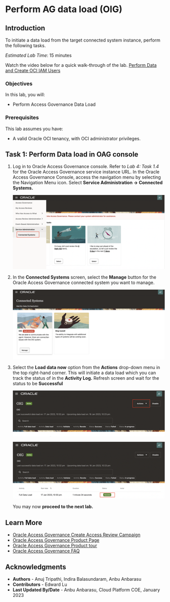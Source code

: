 #  Perform AG data load (OIG)

## Introduction

To initiate a data load from the target connected system instance, perform the following tasks.

*Estimated Lab Time*: 15 minutes

Watch the video below for a quick walk-through of the lab.
[Perform Data and Create OCI IAM Users](videohub:1_009fisy0)

### Objectives

In this lab, you will:
 * Perform Access Governance Data Load
 

### Prerequisites
This lab assumes you have:
- A valid Oracle OCI tenancy, with OCI administrator privileges.


## Task 1: Perform Data load in OAG console

1.  Log in to Oracle Access Governance console. Refer to *Lab 4: Task 1.4* for the Oracle Access Governance service instance URL. In the Oracle Access Governance Console, access the navigation menu by selecting the Navigation Menu icon. Select **Service Administration → Connected Systems.**

    ![Naviagte to Service Administration → Connected Systems](images/connected-systems.png) 
    
    
2. In the **Connected Systems** screen, select the **Manage** button for the Oracle Access Governance connected system you want to manage.

    ![Select Manage](images/manage.png) 

3. Select the **Load data now** option from the **Actions** drop-down menu in the top right-hand corner. This will initiate a data load which you can track the status of in the **Activity Log.** Refresh screen and wait for the status to be **Successful**

    ![Select Load Data now](images/select-actions.png) 

    ![Data Load successful](images/load-data.png) 




    You may now **proceed to the next lab.**

## Learn More

* [Oracle Access Governance Create Access Review Campaign](https://docs.oracle.com/en/cloud/paas/access-governance/pdapg/index.html)
* [Oracle Access Governance Product Page](https://www.oracle.com/security/cloud-security/access-governance/)
* [Oracle Access Governance Product tour](https://www.oracle.com/webfolder/s/quicktours/paas/pt-sec-access-governance/index.html)
* [Oracle Access Governance FAQ](https://www.oracle.com/security/cloud-security/access-governance/faq/)

## Acknowledgments
* **Authors** - Anuj Tripathi, Indira Balasundaram, Anbu Anbarasu
* **Contributors** - Edward Lu  
* **Last Updated By/Date** - Anbu Anbarasu, Cloud Platform COE, January 2023